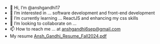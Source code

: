 - 👋 Hi, I’m @anshgandhi17
- 👀 I’m interested in ... software development and front-end development
- 🌱 I’m currently learning ... ReactJS and enhancing my css skills
- 💞️ I’m looking to collaborate on ...
- 📫 How to reach me ... at anshgandhi6sep@gmail.com
- My resume [Ansh_Gandhi_Resume_Fall2024.pdf](https://github.com/user-attachments/files/16751335/Ansh_Gandhi_Resume_Fall2024.pdf)

<!---
anshgandhi17/anshgandhi17 is a ✨ special ✨ repository because its `README.md` (this file) appears on your GitHub profile.
You can click the Preview link to take a look at your changes.
--->
